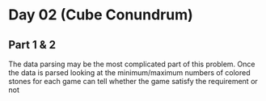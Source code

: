 # Day 02 (Cube Conundrum)

## Part 1 & 2

The data parsing may be the most complicated part of this problem. Once the data is
parsed looking at the minimum/maximum numbers of colored stones for each game can tell
whether the game satisfy the requirement or not
